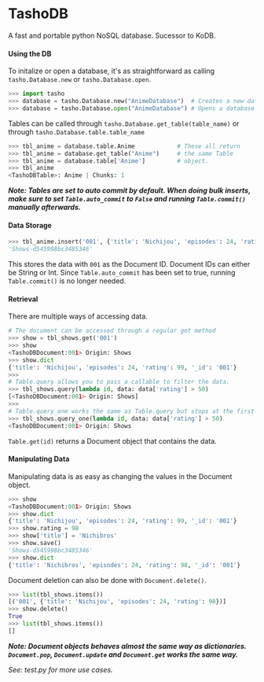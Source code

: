 # TashoDB 

A fast and portable python NoSQL database. Sucessor to KoDB.

#### Using the DB

To initalize or open a database, it's as straightforward as calling `tasho.Database.new` or `tasho.Database.open`.
```python
>>> import tasho
>>> database = tasho.Database.new("AnimeDatabase")  # Creates a new database.
>>> database = tasho.Database.open("AnimeDatabase") # Opens a database.
```

Tables can be called through `tasho.Database.get_table(table_name)` or through `tasho.Database.table.table_name` 
```python
>>> tbl_anime = database.table.Anime 			# These all return 
>>> tbl_anime = database.get_table("Anime")		# the same Table
>>> tbl_anime = database.table['Anime']			# object.
>>> tbl_anime
<TashoDBTable>: Anime | Chunks: 1
```

***Note:  Tables are set to auto commit by default. When doing bulk inserts, make sure to set `Table.auto_commit` to `False` and running `Table.commit()` manually afterwards.***


#### Data Storage
```python
>>> tbl_anime.insert('001', {'title': 'Nichijou', 'episodes': 24, 'rating': 99})
'Shows-d545998bc3485346'
```

This stores the data with `001` as the Document ID. Document IDs can either be String or Int. Since `Table.auto_commit` has been set to true, running `Table.commit()` is no longer needed.


#### Retrieval
There are multiple ways of accessing data.
```python
# The document can be accessed through a regular get method
>>> show = tbl_shows.get('001')
>>> show
<TashoDBDocument:001> Origin: Shows
>>> show.dict
{'title': 'Nichijou', 'episodes': 24, 'rating': 99, '_id': '001'}
>>>
# Table.query allows you to pass a callable to filter the data.
>>> tbl_shows.query(lambda id, data: data['rating'] > 50)
[<TashoDBDocument:001> Origin: Shows]
>>>
# Table.query_one works the same as Table.query but stops at the first match.
>>> tbl_shows.query_one(lambda id, data: data['rating'] > 50)
<TashoDBDocument:001> Origin: Shows
```
`Table.get(id)` returns a Document object that contains the data.


#### Manipulating Data

Manipulating data is as easy as changing the values in the Document object.
```python
>>> show
<TashoDBDocument:001> Origin: Shows
>>> show.dict
{'title': 'Nichijou', 'episodes': 24, 'rating': 99, '_id': '001'}
>>> show.rating = 98
>>> show['title'] = 'Nichibros'
>>> show.save()
'Shows-d545998bc3485346'
>>> show.dict
{'title': 'Nichibros', 'episodes': 24, 'rating': 98, '_id': '001'}
```


Document deletion can also be done with `Document.delete()`.
```python
>>> list(tbl_shows.items())
[('001', {'title': 'Nichijou', 'episodes': 24, 'rating': 98})]
>>> show.delete()
True
>>> list(tbl_shows.items())
[]
```

***Note: Document objects behaves almost the same way as dictionaries. `Document.pop`, `Document.update` and `Document.get` works the same way.***

_See: test.py for more use cases._
